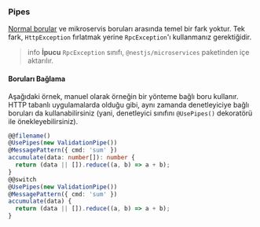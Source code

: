 ### Pipes

[Normal borular](/docs/pipes) ve mikroservis boruları arasında temel bir fark yoktur. Tek fark, `HttpException` fırlatmak yerine `RpcException`'ı kullanmanız gerektiğidir.

> info **İpucu** `RpcException` sınıfı, `@nestjs/microservices` paketinden içe aktarılır.

#### Boruları Bağlama

Aşağıdaki örnek, manuel olarak örneğin bir yönteme bağlı boru kullanır. HTTP tabanlı uygulamalarda olduğu gibi, aynı zamanda denetleyiciye bağlı boruları da kullanabilirsiniz (yani, denetleyici sınıfını `@UsePipes()` dekoratörü ile önekleyebilirsiniz).

```typescript
@@filename()
@UsePipes(new ValidationPipe())
@MessagePattern({ cmd: 'sum' })
accumulate(data: number[]): number {
  return (data || []).reduce((a, b) => a + b);
}
@@switch
@UsePipes(new ValidationPipe())
@MessagePattern({ cmd: 'sum' })
accumulate(data) {
  return (data || []).reduce((a, b) => a + b);
}
```
